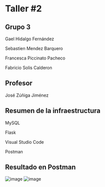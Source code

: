 # Taller #2


## Grupo 3

Gael Hidalgo Fernández

Sebastien Mendez Barquero

Francesca Piccinato Pacheco

Fabricio Solis Calderon


## Profesor
José Zúñiga Jiménez

## Resumen de la infraestructura

MySQL

Flask

Visual Studio Code

Postman

## Resultado en Postman

![image](https://github.com/user-attachments/assets/68b9cc31-dbf5-4954-84d9-f928f34abed1)
![image](https://github.com/user-attachments/assets/ff2a3a46-9a19-4ccb-9e03-34d73707281f)

